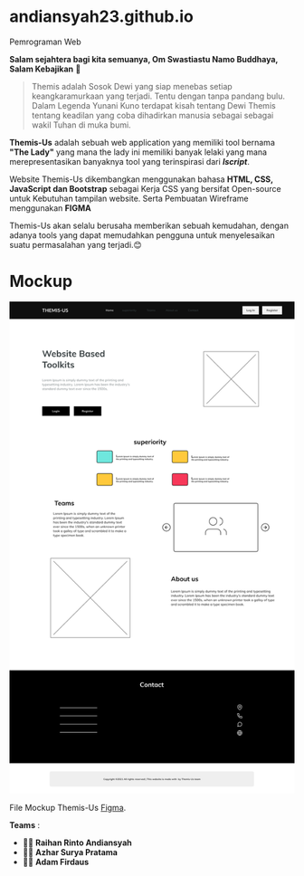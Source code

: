 # andiansyah23.github.io
Pemrograman Web

**Salam sejahtera bagi kita semuanya, Om Swastiastu Namo Buddhaya, Salam Kebajikan** 🙏

> Themis adalah Sosok Dewi yang siap menebas setiap keangkaramurkaan yang terjadi.
Tentu dengan tanpa pandang bulu. Dalam Legenda Yunani Kuno terdapat kisah tentang Dewi Themis 
tentang keadilan yang coba dihadirkan manusia sebagai sebagai wakil Tuhan di muka bumi.

**Themis-Us** adalah sebuah web application yang memiliki tool bernama **"The Lady"** 
yang mana the lady ini memiliki banyak lelaki yang mana merepresentasikan 
banyaknya tool yang terinspirasi dari ***lscript***.

Website Themis-Us dikembangkan menggunakan bahasa **HTML, CSS, JavaScript 
dan Bootstrap** sebagai Kerja CSS yang bersifat Open-source untuk Kebutuhan tampilan website.
Serta Pembuatan Wireframe menggunakan **FIGMA**

Themis-Us akan selalu berusaha memberikan sebuah kemudahan, dengan adanya tools yang dapat 
memudahkan pengguna untuk menyelesaikan suatu permasalahan yang terjadi.😊

# Mockup #
![This is an image](https://github.com/Andiansyah23/andiansyah23.github.io/blob/main/images/Mockup/THEMIS-US.png)

File Mockup Themis-Us [Figma](https://www.figma.com/file/n0HTL2ApjCZVXJnWAGIaHr/THEMIS-US?node-id=0%3A1).

**Teams** :
- 👨‍🎓 **Raihan Rinto Andiansyah**
- 👨‍🎓 **Azhar Surya Pratama**
- 👨‍🎓 **Adam Firdaus**

